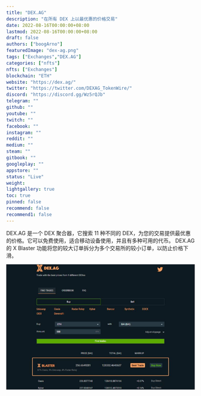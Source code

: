 ```yaml
---
title: "DEX.AG"
description: "在所有 DEX 上以最优惠的价格交易"
date: 2022-08-16T00:00:00+08:00
lastmod: 2022-08-16T00:00:00+08:00
draft: false
authors: ["boogArno"]
featuredImage: "dex-ag.png"
tags: ["Exchanges","DEX.AG"]
categories: ["nfts"]
nfts: ["Exchanges"]
blockchain: "ETH"
website: "https://dex.ag/"
twitter: "https://twitter.com/DEXAG_TokenWire/"
discord: "https://discord.gg/Wz5rQJb"
telegram: ""
github: ""
youtube: ""
twitch: ""
facebook: ""
instagram: ""
reddit: ""
medium: ""
steam: ""
gitbook: ""
googleplay: ""
appstore: ""
status: "Live"
weight: 
lightgallery: true
toc: true
pinned: false
recommend: false
recommend1: false
---
```

DEX.AG 是一个 DEX 聚合器，它搜索 11 种不同的 DEX，为您的交易提供最优惠的价格。它可以免费使用，适合移动设备使用，并且有多种可用的代币。 DEX.AG 的 X Blaster 功能将您的较大订单拆分为多个交易所的较小订单，以防止价格下滑。

![image1_a619d945e572085c314b48b3d877af22](image1_a619d945e572085c314b48b3d877af22.png)

